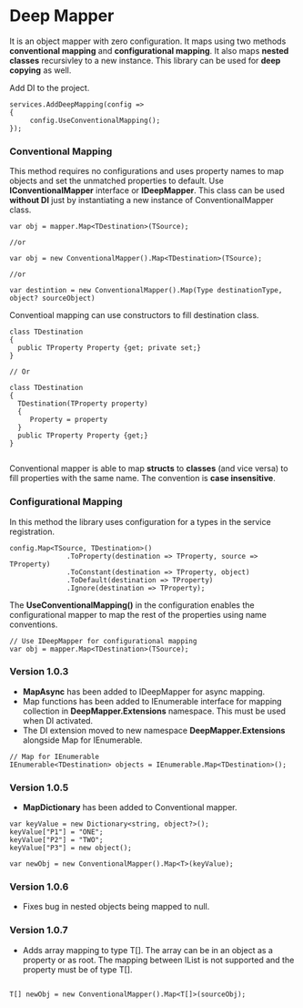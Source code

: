 # Deep Mapper

It is an object mapper with zero configuration. It maps using two methods **conventional mapping** and **configurational mapping**. It also maps **nested classes** recursivley to a new instance. This library can be used for **deep copying** as well.


Add DI to the project. 

```
services.AddDeepMapping(config => 
{ 
     config.UseConventionalMapping();
});

```

### Conventional Mapping
This method requires no configurations and uses property names to map objects and set the unmatched properties to default.
Use **IConventionalMapper** interface or **IDeepMapper**. This class can be used **without DI** just by instantiating a new instance of ConventionalMapper class.

```
var obj = mapper.Map<TDestination>(TSource);

//or 

var obj = new ConventionalMapper().Map<TDestination>(TSource);

//or 

var destintion = new ConventionalMapper().Map(Type destinationType, object? sourceObject)

```

Conventioal mapping can use constructors to fill destination class.

```
class TDestination 
{
  public TProperty Property {get; private set;}
}

// Or

class TDestination 
{
  TDestination(TProperty property)
  {
     Property = property
  }
  public TProperty Property {get;}
}
 
```

Conventional mapper is able to map **structs** to **classes** (and vice versa) to fill properties with the same name. The convention is **case insensitive**. 




### Configurational Mapping 
In this method the library uses configuration for a types in the service registration. 

```
config.Map<TSource, TDestination>()
              .ToProperty(destination => TProperty, source => TProperty)
              .ToConstant(destination => TProperty, object)
              .ToDefault(destination => TProperty)
              .Ignore(destination => TProperty);
```
The **UseConventionalMapping()** in the configuration enables the configurational mapper to map the rest of the properties using name conventions.

```
// Use IDeepMapper for configurational mapping
var obj = mapper.Map<TDestination>(TSource);

```

### Version 1.0.3
- **MapAsync** has been added to IDeepMapper for async mapping.
- Map functions has been added to IEnumerable interface for mapping collection in **DeepMapper.Extensions** namespace. This must be used when DI activated.
- The DI extension moved to new namespace **DeepMapper.Extensions** alongside Map for IEnumerable.


```
// Map for IEnumerable
IEnumerable<TDestination> objects = IEnumerable.Map<TDestination>();

```

### Version 1.0.5
- **MapDictionary** has been added to Conventional mapper.

```
var keyValue = new Dictionary<string, object?>();
keyValue["P1"] = "ONE";
keyValue["P2"] = "TWO";
keyValue["P3"] = new object();

var newObj = new ConventionalMapper().Map<T>(keyValue);

```

### Version 1.0.6
- Fixes bug in nested objects being mapped to null.


### Version 1.0.7
- Adds array mapping to type T[]. The array can be in an object as a property or as root. The mapping between IList is not supported and the property must be of type T[].

```

T[] newObj = new ConventionalMapper().Map<T[]>(sourceObj);

```


